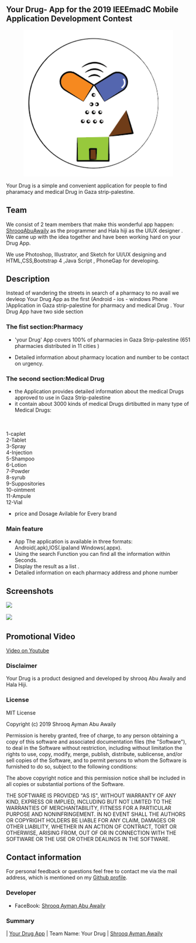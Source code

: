 ## Your Drug-  App for the 2019 IEEEmadC Mobile Application Development Contest
<p align="center"> 
<img src="https://github.com/ShrooqAymanAwaily/YourDrug/blob/master/icon/icon.png" with="600" height="400" /></p>
Your Drug is a simple and convenient application for people to find pharamacy and medical Drug in Gaza strip-palestine.

## Team
We consist of 2 team members that make this wonderful app happen:
[ShrooqAbuAwaily](https://github.com/) as the programmer and Hala hiji  as the UIUX designer .
We came up with the idea together and have been working hard on your Drug App.

We use Photoshop, Illustrator, and Sketch for UI/UX designing and HTML,CSS,Bootstrap 4 ,Java Script , PhoneGap for developing. 





## Description
 
 
Instead of wandering the streets in search of a pharmacy to no avail we devleop Your Drug App as the first (Android - ios - windows Phone )Application in Gaza strip-palestine for pharmacy and medical Drug .
 Your Drug App have two side section


### The fist section:Pharmacy

* 'your Drug' App covers 100% of pharmacies in Gaza Strip-palestine (651 pharmacies distributed in 11 cities )
 

* Detailed information about pharmacy location and number to be contact on urgency.

 

 ### The second section:Medical Drug

* the Application provides detailed information about the medical Drugs approved to use in Gaza Strip-palestine
* it contain about 3000 kinds of medical Drugs dirtibutted in many type of Medical Drugs:
<br>
  <br>
  1-caplet
<br>
  2-Tablet
<br>
  3-Spray
<br>
  4-Injection
<br>
  5-Shampoo
<br>
  6-Lotion
<br>
  7-Powder
<br>
  8-syrub
<br>
  9-Suppositories
<br>
  10-ointment
<br>
  11-Ampule
<br>
  12-Vial</p>


* price and Dosage Avilable for Every brand


 

### Main feature
 * App The application is available in three formats: Android(.apk),IOS(.ipa)and Windows(.appx).
 * Using the search Function you can find all the information within Seconds.
 * Display the result as a list .
 * Detailed information on each pharmacy address and phone number

 
 
## Screenshots
 <p float="left">
  <img src="https://i.ibb.co/LpJWZmp/one.jpg"    />
</p> 
<p float="left">
  <img src="https://i.ibb.co/qrY8mtf/two.jpg"    />
</p> 



## Promotional Video
[Video on Youtube](https://www.youtube.com/watch?v=GDC1Gql7h2o&feature=youtu.be&fbclid=IwAR3YiFqP-QywHytZzEYJ-FfdrgjPB44uOES4j0-_j2zaNkwAgZlT1kakv68)




 
### Disclaimer
Your Drug is a product designed and developed by shrooq Abu Awaily and Hala Hiji.


### License
MIT License

Copyright (c) 2019 Shrooq Ayman Abu Awaily

Permission is hereby granted, free of charge, to any person obtaining a copy
of this software and associated documentation files (the "Software"), to deal
in the Software without restriction, including without limitation the rights
to use, copy, modify, merge, publish, distribute, sublicense, and/or sell copies of the Software, and to permit persons to whom the Software is
furnished to do so, subject to the following conditions:

The above copyright notice and this permission notice shall be included in all
copies or substantial portions of the Software.

THE SOFTWARE IS PROVIDED "AS IS", WITHOUT WARRANTY OF ANY KIND, EXPRESS OR
IMPLIED, INCLUDING BUT NOT LIMITED TO THE WARRANTIES OF MERCHANTABILITY,
FITNESS FOR A PARTICULAR PURPOSE AND NONINFRINGEMENT. IN NO EVENT SHALL THE
AUTHORS OR COPYRIGHT HOLDERS BE LIABLE FOR ANY CLAIM, DAMAGES OR OTHER
LIABILITY, WHETHER IN AN ACTION OF CONTRACT, TORT OR OTHERWISE, ARISING FROM,
OUT OF OR IN CONNECTION WITH THE SOFTWARE OR THE USE OR OTHER DEALINGS IN THE
SOFTWARE.

## Contact information
For personal feedback or questions feel free to contact me via the mail address, which is mentioned on my [Github profile](https://github.com/ShrooqAymanAwaily).
 

### Developer

* FaceBook: [Shrooq Ayman Abu Awaily](https://www.facebook.com/profile.php?id=100006261995673 )

### Summary
| [Your Drug App](https://github.com/ShrooqAymanAwaily/YourDrug/tree/master/Application)  | Team Name: Your Drug  | [Shrooq Ayman Awaily](https://github.com/ShrooqAymanAwaily) 



